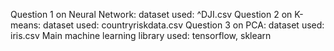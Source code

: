 Question 1 on Neural Network: dataset used: ^DJI.csv 
Question 2 on K-means: dataset used: countryriskdata.csv
Question 3 on PCA: dataset used: iris.csv 
Main machine learning library used: tensorflow, sklearn
